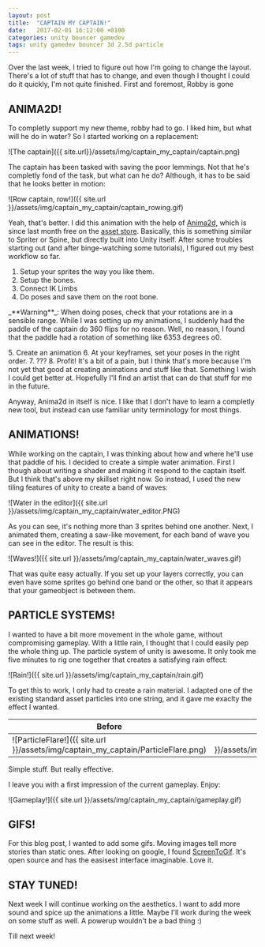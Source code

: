 ```yaml
---
layout: post
title:  "CAPTAIN MY CAPTAIN!"
date:   2017-02-01 16:12:00 +0100
categories: unity bouncer gamedev
tags: unity gamedev bouncer 3d 2.5d particle
---
```

Over the last week, I tried to figure out how I'm going to change the layout. There's a lot of stuff that has to change, and even though I thought I could do it quickly, I'm not quite finished.
First and foremost, Robby is gone

## ANIMA2D!
To completly support my new theme, robby had to go. I liked him, but what will he do in water? So I started working on a replacement:

![The captain]({{ site.url}}/assets/img/captain_my_captain/captain.png)

The captain has been tasked with saving the poor lemmings. Not that he's completly fond of the task, but what can he do? Although, it has to be said that he looks better in motion:

![Row captain, row!]({{ site.url }}/assets/img/captain_my_captain/captain_rowing.gif)

Yeah, that's better.
I did this animation with the help of [Anima2d](https://anima2d.com/), which is since last month free on the [asset store](https://www.assetstore.unity3d.com/en/#!/content/79840). Basically, this is something similar to Spriter or Spine, but directly built into Unity itself.
After some troubles starting out (and after binge-watching some tutorials), I figured out my best workflow so far.
1. Setup your sprites the way you like them.
2. Setup the bones.
3. Connect IK Limbs
4. Do poses and save them on the root bone.
<p>_**Warning**_: When doing poses, check that your rotations are in a sensible range. While I was setting up my animations, I suddenly had the paddle of the captain do 360 flips for no reason. Well, no reason, I found that the paddle had a rotation of something like 6353 degrees o0.</p>
5. Create an animation
6. At your keyframes, set your poses in the right order.
7. ???
8. Profit!
It's a bit of a pain, but I think that's more because I'm not yet that good at creating animations and stuff like that. Something I wish I could get better at. Hopefully I'll find an artist that can do that stuff for me in the future.

Anyway, Anima2d in itself is nice. I like that I don't have to learn a completly new tool, but instead can use familiar unity terminology for most things.

## ANIMATIONS!
While working on the captain, I was thinking about how and where he'll use that paddle of his. I decided to create a simple water animation. First I though about writing a shader and making it respond to the captain itself. But I think that's above my skillset right now.
So instead, I used the new tiling features of unity to create a band of waves:

![Water in the editor]({{ site.url }}/assets/img/captain_my_captain/water_editor.PNG)

As you can see, it's nothing more than 3 sprites behind one another.
Next, I animated them, creating a saw-like movement, for each band of wave you can see in the editor. The result is this:

![Waves!]({{ site.url }}/assets/img/captain_my_captain/water_waves.gif)

That was quite easy actually. If you set up your layers correctly, you can even have some sprites go behind one band or the other, so that it appears that your gameobject is between them.

## PARTICLE SYSTEMS!
I wanted to have a bit more movement in the whole game, without compromising gameplay. With a little rain, I thought that I could easily pep the whole thing up.
The particle system of unity is awesome. It only took me five minutes to rig one together that creates a satisfying rain effect:

![Rain!]({{ site.url }}/assets/img/captain_my_captain/rain.gif)

To get this to work, I only had to create a rain material. I adapted one of the existing standard asset particles into one string, and it gave me exaclty the effect I wanted.

| Before      | After           |
| ------------- |:-------------:| 
| ![ParticleFlare!]({{ site.url }}/assets/img/captain_my_captain/ParticleFlare.png)     | ![ParticleRain!]({{ site.url }}/assets/img/captain_my_captain/ParticleRain.png) | 

Simple stuff. But really effective.

I leave you with a first impression of the current gameplay. Enjoy:

![Gameplay!]({{ site.url }}/assets/img/captain_my_captain/gameplay.gif)

## GIFS!
For this blog post, I wanted to add some gifs. Moving images tell more stories than static ones.
After looking on google, I found [ScreenToGif](http://www.screentogif.com/). It's open source and has the easisest interface imaginable. Love it.

## STAY TUNED!
Next week I will continue working on the aesthetics. I want to add more sound and spice up the animations a little. Maybe I'll work during the week on some stuff as well. A powerup wouldn't be a bad thing :)

Till next week!